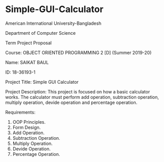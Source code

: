 # Simple-GUI-Calculator

American International University-Bangladesh

Department of Computer Science

Term Project Proposal

Course: OBJECT ORIENTED PROGRAMMING 2 [D] (Summer 2019-20)

Name: SAIKAT BAUL 

ID: 18-36193-1

Project Title: Simple GUI Calculator

Project Description: This project is focused on how a basic calculator works. The calculator must perform  add operation, subtraction operation, multiply operation, devide operation and percentage operation.

Requirements:

1. OOP Principles.
2. Form Design.
3. Add Operation.
4. Subtraction Operation.
5. Multiply Operation.
6. Devide Operation.
7. Percentage Operation.

